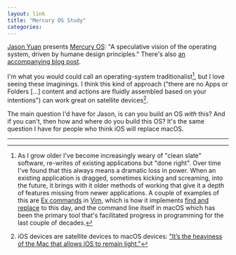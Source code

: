 ```yaml
---
layout: link
title: "Mercury OS Study"
categories: 
---
```


[Jason Yuan](https://twitter.com/jasonyuandesign) presents [Mercury OS](https://www.mercuryos.com/): "A speculative vision of the operating system, driven by humane design principles." There's also [an accompanying blog post](https://medium.com/@jasonyuan/introducing-mercury-os-f4de45a04289).

I'm what you would could call an operating-system traditionalist[^cleanslates], but I love seeing these imaginings. I think this kind of approach ("there are no Apps or Folders [...] content and actions are fluidly assembled based on your intentions") can work great on satellite devices[^satellitedevices].

The main question I'd have for Jason, is can you build an OS *with* this? And if you can't, then how and where do you build this OS? It's the same question I have for people who think iOS will replace macOS.

* * *

[^satellitedevices]: iOS devices are satellite devices to macOS devices: ["It’s the heaviness of the Mac that allows iOS to remain light."](https://www.macworld.com/article/1156153/macofthefuturegruber.html)

[^cleanslates]: As I grow older I've become increasingly weary of "clean slate" software, re-writes of existing applications but "done right". Over time I've found that this always means a dramatic loss in power. When an existing application is dragged, sometimes kicking and screaming, into the future, it brings with it older methods of working that give it a depth of features missing from newer applications. A couple of examples of this are [Ex commands](http://vimdoc.sourceforge.net/htmldoc/cmdline.html) in [Vim](https://en.wikipedia.org/wiki/Vim_(text_editor)), which is how it implements [find and replace](http://vimdoc.sourceforge.net/htmldoc/change.html#:substitute) to this day, and the command line itself in macOS which has been the primary tool that's facilitated progress in programming for the last couple of decades.

